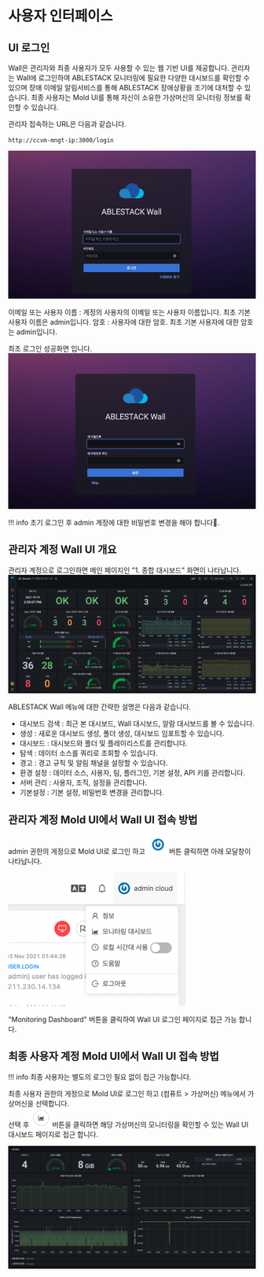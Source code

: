# 사용자 인터페이스

## UI 로그인
Wall은 관리자와 최종 사용자가 모두 사용할 수 있는 웹 기반 UI를 제공합니다. 관리자는 Wall에 로그인하여 ABLESTACK 모니터링에 필요한 다양한 대시보드를 확인할 수 있으며 장애 이메일 알림서비스를 통해 ABLESTACK 장애상황을 조기에 대처할 수 있습니다. 최종 사용자는 Mold UI를 통해 자신이 소유한 가상머신의 모니터링 정보를 확인할 수 있습니다.

관리자 접속하는 URL은 다음과 같습니다.

 `http://ccvm-mngt-ip:3000/login`

![wall-login-webui](../../assets/images/wall-login-webui.png)

이메일 또는 사용자 이름 : 계정의 사용자의 이메일 또는 사용자 이름입니다. 최초 기본 사용자 이름은 admin입니다.
암호 : 사용자에 대한 암호. 최초 기본 사용자에 대한 암호는 admin입니다.

최초 로그인 성공화면 입니다.
![wall-passwd-reset](../../assets/images/wall-passwd-reset.png)

!!! info
    초기 로그인 후 admin 계정에 대한 비밀번호 변경을 해야 합니다.


## 관리자 계정 Wall UI 개요
관리자 계정으로 로그인하면 메인 페이지인 "1. 종합 대시보드" 화면이 나타납니다.
![wall-admin-page-info](../../assets/images/wall-admin-page-info.png)

ABLESTACK Wall 메뉴에 대한 간략한 설명은 다음과 같습니다. 

* 대시보드 검색 : 최근 본 대시보드, Wall 대시보드, 알람 대시보드를 볼 수 있습니다. 
* 생성 : 새로운 대시보드 생성, 폴더 생성, 대시보드 임포트할 수 있습니다. 
* 대시보드 : 대시보드와 폴더 및 플레이리스트를 관리합니다. 
* 탐색 : 데이터 소스를 쿼리로 조회할 수 있습니다. 
* 경고 : 경고 규칙 및 알림 채널을 설정할 수 있습니다. 
* 환경 설정 : 데이터 소스, 사용자, 팀, 플러그인, 기본 설정, API 키를 관리합니다. 
* 서버 관리 : 사용자, 조직, 설정을 관리합니다. 
* 기본설정 : 기본 설정, 비밀번호 변경을 관리합니다. 

## 관리자 계정 Mold UI에서 Wall UI 접속 방법
admin 권한의 게정으로 Mold UI로 로그인 하고 ![wall-moldadmin-logon-button](../../assets/images/wall-moldadmin-logon-button.png) 버튼 클릭하면 아래 모달창이 나타납니다.

![wall-mold-logon-button-modal](../../assets/images/wall-mold-logon-button-modal.png)

"Monitoring Dashboard" 버튼을 클릭하여 Wall UI 로그인 페이지로 접근 가능 합니다.

## 최종 사용자 계정 Mold UI에서 Wall UI 접속 방법

!!! info
    최종 사용자는 별도의 로그인 필요 없이 접근 가능합니다.
    
최종 사용자 권한의 게정으로 Mold UI로 로그인 하고 (컴퓨트 > 가상머신) 메뉴에서 가상머신을 선택합니다.  
선택 후 ![wall-enduser-monitoring-button](../../assets/images/wall-enduser-monitoring-button.png) 버튼을 클릭하면 해당 가상머신의 모니터링을 확인할 수 있는 Wall UI 대시보드 페이지로 접근 합니다.

![wall-enduser-main-page](../../assets/images/wall-enduser-main-page.png)
